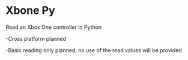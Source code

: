 # Xbone Py
Read an Xbox One controller in Python

-Cross platform planned

-Basic reading only planned, no use of the read values will be provided
